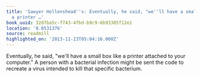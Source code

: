 ```yaml
---
title: 'Sawyer Hollenshead''s: Eventually, he said, "we''ll have a small box like
  a printer …'
book_uuid: 32d7ba5c-f743-4fbd-b9c9-6b93305f12e1
location: '0.0531376'
source: readmill
highlighted_on: '2013-11-23T05:04:16.000Z'
---
```


Eventually, he said, "we'll have a small box like a printer attached to your computer." A person with a bacterial infection might be sent the code to recreate a virus intended to kill that specific bacterium.